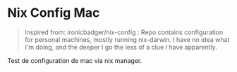 # Nix Config Mac 
> Inspired from: ironicbadger/nix-config : Repo contains configuration for personal machines, mostly running nix-darwin. I have no idea what I'm doing, and the deeper I go the less of a clue I have apparently.

Test de configuration de mac via nix manager.